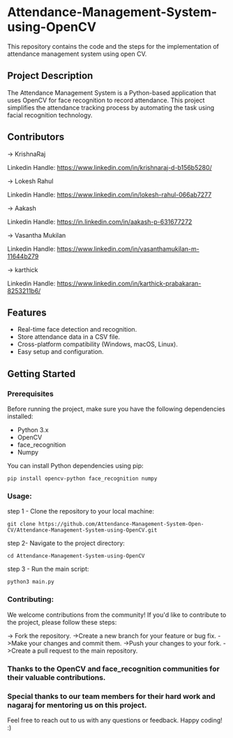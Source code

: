 # Attendance-Management-System-using-OpenCV
This repository contains the code and the steps for the implementation of attendance management system using open CV.

## Project Description

The Attendance Management System is a Python-based application that uses OpenCV for face recognition to record attendance. This project simplifies the attendance tracking process by automating the task using facial recognition technology.

## Contributors

-> KrishnaRaj

  Linkedin Handle: https://www.linkedin.com/in/krishnaraj-d-b156b5280/
  
-> Lokesh Rahul

  Linkedin Handle: https://www.linkedin.com/in/lokesh-rahul-066ab7277
  
-> Aakash

  Linkedin Handle: https://in.linkedin.com/in/aakash-p-631677272
  
-> Vasantha Mukilan

  Linkedin Handle: https://www.linkedin.com/in/vasanthamukilan-m-11644b279
  
-> karthick

  Linkedin Handle: https://www.linkedin.com/in/karthick-prabakaran-8253211b6/

## Features

- Real-time face detection and recognition.
- Store attendance data in a CSV file.
- Cross-platform compatibility (Windows, macOS, Linux).
- Easy setup and configuration.

## Getting Started

### Prerequisites

Before running the project, make sure you have the following dependencies installed:

- Python 3.x
- OpenCV
- face_recognition
- Numpy

You can install Python dependencies using pip:

```
pip install opencv-python face_recognition numpy
```

### Usage:

step 1 - Clone the repository to your local machine:
```
git clone https://github.com/Attendance-Management-System-Open-CV/Attendance-Management-System-using-OpenCV.git
```
step 2- Navigate to the project directory:
```
cd Attendance-Management-System-using-OpenCV
```

step 3 - Run the main script:

```
python3 main.py
```


### Contributing:

We welcome contributions from the community! If you'd like to contribute to the project, please follow these steps:

  -> Fork the repository.
  ->Create a new branch for your feature or bug fix.
  ->Make your changes and commit them.
  ->Push your changes to your fork.
  ->Create a pull request to the main repository.


  ### Thanks to the OpenCV and face_recognition communities for their valuable contributions.
  ### Special thanks to our team members for their hard work and nagaraj for mentoring us on this project.

Feel free to reach out to us with any questions or feedback. Happy coding!            :)
